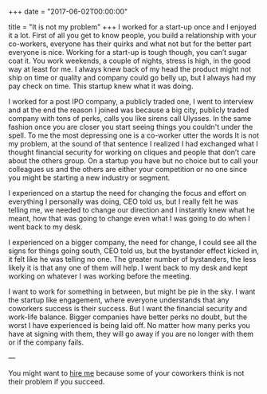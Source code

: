 +++
date = "2017-06-02T00:00:00"

title = "It is not my problem"
+++
I worked for a start-up once and I enjoyed it a lot. First of all you get to know people, 
you build a relationship with your co-workers, everyone has their quirks and what not but 
for the better part everyone is nice. Working for a start-up is tough though, you can’t 
sugar coat it. You work weekends, a couple of nights, stress is high, in the good way at 
least for me. I always knew back of my head the product might not ship on time or quality 
and company could go belly up, but I always had my pay check on time. 
This startup knew what it was doing.

I worked for a post IPO company, a publicly traded one, 
I went to interview and at the end the reason I joined was because a big city, 
publicly traded company with tons of perks, calls you like sirens call Ulysses. 
In the same fashion once you are closer you start seeing things you couldn't 
under the spell. To me the most depressing one is a co-worker utter the words 
It is not my problem, at the sound of that sentence I realized I had exchanged 
what I thought financial security for working on cliques and people that don’t 
care about the others group. On a startup you have but no choice but to call 
your colleagues us and the others are either your competition or no one since 
you might be starting a new industry or segment.

I experienced on a startup the need for changing the focus and effort on everything 
I personally was doing, CEO told us, but I really felt he was telling me, 
we needed to change our direction and I instantly knew what he meant, how that was 
going to change even what I was going to do when I went back to my desk.

I experienced on a bigger company, the need for change, I could see all the signs 
for things going south, CEO told us, but the bystander effect kicked in, it felt 
like he was telling no one. The greater number of bystanders, the less likely it 
is that any one of them will help. I went back to my desk and kept working on whatever 
I was working before the meeting.

I want to work for something in between, but might be pie in the sky. 
I want the startup like engagement, where everyone understands that any coworkers 
success is their success. But I want the financial security and work-life balance. 
Bigger companies have better perks no doubt, but the worst I have experienced 
is being laid off. No matter how many perks you have at signing with them, 
they will go away if you are no longer with them or if the company fails.

—

You might want to [hire me](https://www.linkedin.com/in/lnramirez) because some of your coworkers think is not their 
problem if you succeed.